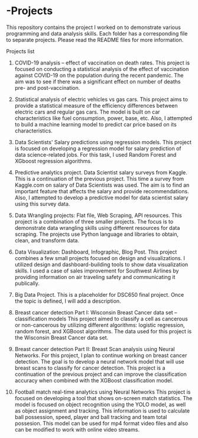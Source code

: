 # -Projects
This repository contains the project I worked on to demonstrate various programming and data analysis skills.
Each folder has a corresponding file to separate projects.
Please read the README files for more information.


Projects list 

1)	COVID-19 analysis – effect of vaccination on death rates.
This project is focused on conducting a statistical analysis of the effect of vaccination against COVID-19 on the population during the recent pandemic. The aim was to see if there was a significant effect on number of deaths pre- and post-vaccination.

2)	Statistical analysis of electric vehicles vs gas cars.
This project aims to provide a statistical measure of the efficiency differences between electric cars and regular gas cars.  The model is built on car characteristics like fuel consumption, power, base, etc. Also, I attempted to build a machine learning model to predict car price based on its characteristics.

3)	Data Scientists' Salary predictions using regression models. 
This project is focused on developing a regression model for salary prediction of data science-related jobs. For this task, I used Random Forest and XGboost regression algorithms.


4)	Predictive analytics project. Data Scientist salary surveys from Kaggle.
This is a continuation of the previous project. This time a survey from Kaggle.com on salary of Data Scientists was used. The aim is to find an important feature that affects the salary and provide recommendations.  Also, I attempted to develop a predictive model for data scientist salary using this survey data.

5)	Data Wrangling projects: Flat file, Web Scraping, API resources.
This project is a combination of three smaller projects. The focus is to demonstrate data wrangling skills using different resources for data scraping. The projects use Python language and libraries to obtain, clean, and transform data.

6)	Data Visualization: Dashboard, Infographic, Blog Post.
This project combines a few small projects focused on design and visualizations. I utilized design and dashboard-building tools to show data visualization skills. I used a case of sales improvement for Southwest Airlines by providing information on air traveling safety and communicating it publically.

7)	Big Data Project.
This is a placeholder for DSC650 final project. Once the topic is defined, I will add a description.

8)	Breast cancer detection Part I:  Wisconsin Breast Cancer data set – classification models 
This project aimed to classify a cell as cancerous or non-cancerous by utilizing different algorithms: logistic regression, random forest, and XGBoost algorithms. The data used for this project is the Wisconsin Breast Cancer data set. 

9)	Breast cancer detection Part II: Breast Scan analysis using Neural Networks.
For this project, I plan to continue working on breast cancer detection. The goal is to develop a neural network model that will use breast scans to classify for cancer detection. This project is a continuation of the previous project and can improve the classification accuracy when combined with the XGBoost classification model.

10)	Football match real-time analytics using Neural Networks
    This project is focused on developing a tool that shows on-screen match statistics. The model is focused on object recognition using the YOLO model, as well as object assignment and tracking. This information is used to calculate ball possession, speed, player and ball tracking and team total possesion. This model can be used for mp4 format video files and also can be modified to work with online video streams.

